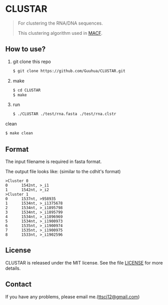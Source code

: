# CLUSTAR

> For clustering the RNA/DNA sequences.
> 
> This clustering algorithm used in [MACF](https://github.com/malabz/MACF).

## How to use?
1. git clone this repo

    ```bash
    $ git clone https://github.com/Guuhua/CLUSTAR.git
    ```

2. make

    ```bash
    $ cd CLUSTAR
    $ make
    ```

3. run

    ```bash
    $ ./CLUSTAR ./test/rna.fasta ./test/rna.clstr
    ```

clean

```bash
$ make clean
```

## Format

The input filename is required in fasta format.

The output file looks like: (similar to the cdhit's format)

```
>Cluster 0
0      1542nt, >_i1
1      1542nt, >_i2
>Cluster 1
0      1537nt, >958935
1      1534nt, >_i1375678
2      1534nt, >_i1895798
3      1534nt, >_i1895799
4      1534nt, >_i1896969
5      1534nt, >_i1900973
6      1535nt, >_i1900974
7      1535nt, >_i1900975
8      1533nt, >_i1902596
```

## License

CLUSTAR is released under the MIT license. See the file [LICENSE](./LICENSE) for more details.

## Contact

If you have any problems, please email me.(ttscj12@gmail.com)